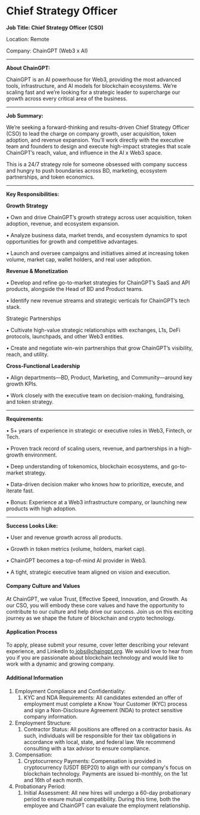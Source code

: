 # Chief Strategy Officer

**Job Title: Chief Strategy Officer (CSO)**

Location: Remote

Company: ChainGPT (Web3 x AI)

***

**About ChainGPT:**

ChainGPT is an AI powerhouse for Web3, providing the most advanced tools, infrastructure, and AI models for blockchain ecosystems. We’re scaling fast and we’re looking for a strategic leader to supercharge our growth across every critical area of the business.

***

**Job Summary:**

We’re seeking a forward-thinking and results-driven Chief Strategy Officer (CSO) to lead the charge on company growth, user acquisition, token adoption, and revenue expansion. You’ll work directly with the executive team and founders to design and execute high-impact strategies that scale ChainGPT’s reach, value, and influence in the AI x Web3 space.

This is a 24/7 strategy role for someone obsessed with company success and hungry to push boundaries across BD, marketing, ecosystem partnerships, and token economics.

***

**Key Responsibilities:**

**Growth Strategy**

• Own and drive ChainGPT’s growth strategy across user acquisition, token adoption, revenue, and ecosystem expansion.

• Analyze business data, market trends, and ecosystem dynamics to spot opportunities for growth and competitive advantages.

• Launch and oversee campaigns and initiatives aimed at increasing token volume, market cap, wallet holders, and real user adoption.

**Revenue & Monetization**

• Develop and refine go-to-market strategies for ChainGPT’s SaaS and API products, alongside the Head of BD and Product teams.

• Identify new revenue streams and strategic verticals for ChainGPT’s tech stack.

Strategic Partnerships

• Cultivate high-value strategic relationships with exchanges, L1s, DeFi protocols, launchpads, and other Web3 entities.

• Create and negotiate win-win partnerships that grow ChainGPT’s visibility, reach, and utility.

**Cross-Functional Leadership**

• Align departments—BD, Product, Marketing, and Community—around key growth KPIs.

• Work closely with the executive team on decision-making, fundraising, and token strategy.

***

**Requirements:**

• 5+ years of experience in strategic or executive roles in Web3, Fintech, or Tech.

• Proven track record of scaling users, revenue, and partnerships in a high-growth environment.

• Deep understanding of tokenomics, blockchain ecosystems, and go-to-market strategy.

• Data-driven decision maker who knows how to prioritize, execute, and iterate fast.

• Bonus: Experience at a Web3 infrastructure company, or launching new products with high adoption.

***

**Success Looks Like:**

• User and revenue growth across all products.

• Growth in token metrics (volume, holders, market cap).

• ChainGPT becomes a top-of-mind AI provider in Web3.

• A tight, strategic executive team aligned on vision and execution.

#### Company Culture and Values

At ChainGPT, we value Trust, Effective Speed, Innovation, and Growth. As our CSO, you will embody these core values and have the opportunity to contribute to our culture and help drive our success. Join us on this exciting journey as we shape the future of blockchain and crypto technology.

#### Application Process

To apply, please submit your resume, cover letter describing your relevant experience, and LinkedIn to[ jobs@chaingpt.org](mailto:jobs@chaingpt.org). We would love to hear from you if you are passionate about blockchain technology and would like to work with a dynamic and growing company.

#### Additional Information

1. Employment Compliance and Confidentiality:
   1. KYC and NDA Requirements: All candidates extended an offer of employment must complete a Know Your Customer (KYC) process and sign a Non-Disclosure Agreement (NDA) to protect sensitive company information.
2. Employment Structure:
   1. Contractor Status: All positions are offered on a contractor basis. As such, individuals will be responsible for their tax obligations in accordance with local, state, and federal law. We recommend consulting with a tax advisor to ensure compliance.
3. Compensation:
   1. Cryptocurrency Payments: Compensation is provided in cryptocurrency (USDT BEP20) to align with our company's focus on blockchain technology. Payments are issued bi-monthly, on the 1st and 16th of each month.
4. Probationary Period:
   1. Initial Assessment: All new hires will undergo a 60-day probationary period to ensure mutual compatibility. During this time, both the employee and ChainGPT can evaluate the employment relationship.

